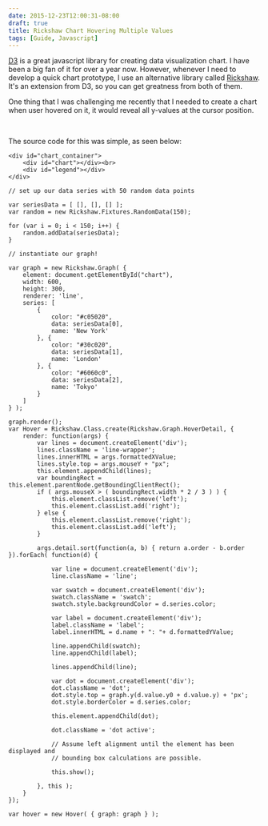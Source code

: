 ```yaml
---
date: 2015-12-23T12:00:31-08:00
draft: true
title: Rickshaw Chart Hovering Multiple Values
tags: [Guide, Javascript]
---
```


[D3](http://d3js.org/) is a great javascript library for creating data visualization chart. I have
been a big fan of it for over a year now. However, whenever I need to develop a
quick chart prototype, I use an alternative library called
[Rickshaw](http://code.shutterstock.com/rickshaw/examples/). It's an
extension from D3, so you can get greatness from both of them.
<!--more-->

One thing that I was challenging me recently that I needed to create a chart
when user hovered on it, it would reveal all y-values at the cursor position.

<div id="chart_container">
	<div id="chart"></div><br>
	<div id="legend"></div>
</div>


<style>
#chart_container {
	width: 600px;
    max-width: 100%;
}
.swatch {
	display: inline-block;
	width: 10px;
	height: 10px;
	margin: 0 8px 0 0;
}
.label {
	display: inline-block;
}
#legend {
	text-align: center;
}
.rickshaw_graph .detail {
	background: none;
}
.line-wrapper {
    opacity: 1;
    background: #f3f7f8;
    padding: 7px 10px;
    border-radius: 3px;
    font-size: 0.8em;
    white-space: nowrap;
    left: 10px;
    position: absolute;
    min-width: 300px;
}
.line-wrapper .line {
    position: relative;
    margin-top: 3px;
}
.line-wrapper .swatch {
    border-radius: 10px;
    width: 9px;
    height: 9px;
    position: absolute;
    top: 3px;
}
.line-wrapper .label {
    font-weight: 600;
    padding-left: 18px;
}
.line-wrapper .label   span {
    font-weight: 400;
}
.line-wrapper .label .metric-legend-label {
    margin-right: 5px;
    padding-right: 5px;
}
.line-wrapper .label .metric-legend-label .text {
    font-weight: 600;
    text-transform: capitalize;
}
</style>

<link rel="stylesheet" href="/blog-vendor/rickshaw.min.css">
<script src="/blog-vendor/d3.min.js"></script>
<script src="/blog-vendor/rickshaw.min.js"></script>

<script type="text/javascript">

    // set up our data series with 50 random data points

    var seriesData = [ [], [], [] ];
    var random = new Rickshaw.Fixtures.RandomData(150);

    for (var i = 0; i < 150; i++) {
        random.addData(seriesData);
    }

    // instantiate our graph!

    var graph = new Rickshaw.Graph( {
        element: document.getElementById("chart"),
        width: 600,
        height: 300,
        renderer: 'line',
        series: [
            {
                color: "#c05020",
                data: seriesData[0],
                name: 'New York'
            }, {
                color: "#30c020",
                data: seriesData[1],
                name: 'London'
            }, {
                color: "#6060c0",
                data: seriesData[2],
                name: 'Tokyo'
            }
        ]
    } );

    graph.render();

    var Hover = Rickshaw.Class.create(Rickshaw.Graph.HoverDetail, {

        render: function(args) {

            var lines = document.createElement('div');
            lines.className = 'line-wrapper';
            lines.innerHTML = args.formattedXValue;
            lines.style.top = args.mouseY + "px";
            this.element.appendChild(lines);
            var boundingRect = this.element.parentNode.getBoundingClientRect();
            if ( args.mouseX > ( boundingRect.width * 2 / 3 ) ) {
                this.element.classList.remove('left');
                this.element.classList.add('right');
            } else {
                this.element.classList.remove('right');
                this.element.classList.add('left');
            }

            args.detail.sort(function(a, b) { return a.order - b.order }).forEach( function(d) {

                var line = document.createElement('div');
                line.className = 'line';

                var swatch = document.createElement('div');
                swatch.className = 'swatch';
                swatch.style.backgroundColor = d.series.color;

                var label = document.createElement('div');
                label.className = 'label';
                label.innerHTML = d.name + ": "+ d.formattedYValue;

                line.appendChild(swatch);
                line.appendChild(label);

                lines.appendChild(line);

                var dot = document.createElement('div');
                dot.className = 'dot';
                dot.style.top = graph.y(d.value.y0 + d.value.y) + 'px';
                dot.style.borderColor = d.series.color;

                this.element.appendChild(dot);

                dot.className = 'dot active';

                // Assume left alignment until the element has been displayed and
                // bounding box calculations are possible.

                this.show();

            }, this );
        }
    });

    var hover = new Hover( { graph: graph } ); 

</script>

The source code for this was simple, as seen below:

    <div id="chart_container">
        <div id="chart"></div><br>
        <div id="legend"></div>
    </div>

<!--break-->


    // set up our data series with 50 random data points

    var seriesData = [ [], [], [] ];
    var random = new Rickshaw.Fixtures.RandomData(150);

    for (var i = 0; i < 150; i++) {
        random.addData(seriesData);
    }

    // instantiate our graph!

    var graph = new Rickshaw.Graph( {
        element: document.getElementById("chart"),
        width: 600,
        height: 300,
        renderer: 'line',
        series: [
            {
                color: "#c05020",
                data: seriesData[0],
                name: 'New York'
            }, {
                color: "#30c020",
                data: seriesData[1],
                name: 'London'
            }, {
                color: "#6060c0",
                data: seriesData[2],
                name: 'Tokyo'
            }
        ]
    } );

    graph.render();
    var Hover = Rickshaw.Class.create(Rickshaw.Graph.HoverDetail, {
        render: function(args) {
            var lines = document.createElement('div');
            lines.className = 'line-wrapper';
            lines.innerHTML = args.formattedXValue;
            lines.style.top = args.mouseY + "px";
            this.element.appendChild(lines);
            var boundingRect = this.element.parentNode.getBoundingClientRect();
            if ( args.mouseX > ( boundingRect.width * 2 / 3 ) ) {
                this.element.classList.remove('left');
                this.element.classList.add('right');
            } else {
                this.element.classList.remove('right');
                this.element.classList.add('left');
            }

            args.detail.sort(function(a, b) { return a.order - b.order }).forEach( function(d) {

                var line = document.createElement('div');
                line.className = 'line';

                var swatch = document.createElement('div');
                swatch.className = 'swatch';
                swatch.style.backgroundColor = d.series.color;

                var label = document.createElement('div');
                label.className = 'label';
                label.innerHTML = d.name + ": "+ d.formattedYValue;

                line.appendChild(swatch);
                line.appendChild(label);

                lines.appendChild(line);

                var dot = document.createElement('div');
                dot.className = 'dot';
                dot.style.top = graph.y(d.value.y0 + d.value.y) + 'px';
                dot.style.borderColor = d.series.color;

                this.element.appendChild(dot);

                dot.className = 'dot active';

                // Assume left alignment until the element has been displayed and
                // bounding box calculations are possible.

                this.show();

            }, this );
        }
    });

    var hover = new Hover( { graph: graph } ); 

